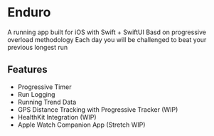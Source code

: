 # Enduro

A running app built for iOS with Swift + SwiftUI Basd on progressive overload methodology Each day you will be challenged to beat your previous longest run

Features
--------
- Progressive Timer
- Run Logging
- Running Trend Data
- GPS Distance Tracking with Progressive Tracker (WIP)
- HealthKit Integration (WIP)
- Apple Watch Companion App (Stretch WIP)
